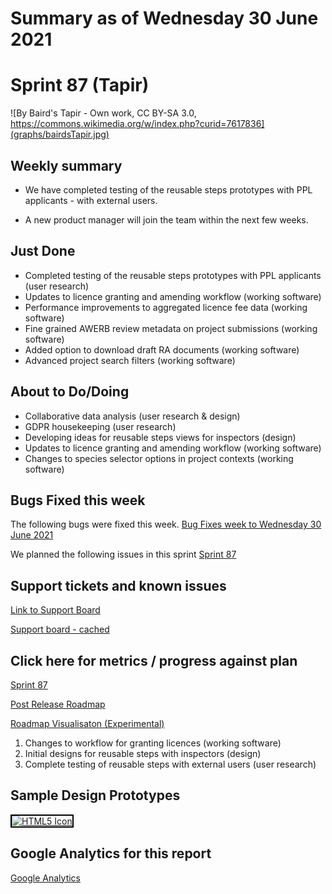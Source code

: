 # Summary as of Wednesday 30 June 2021 

# Sprint 87 (Tapir)

![By Baird&#039;s Tapir - Own work, CC BY-SA 3.0, https://commons.wikimedia.org/w/index.php?curid=7617836](graphs/bairdsTapir.jpg)

## Weekly summary
* We have completed testing of the reusable steps prototypes with PPL applicants - with external users. 

* A new product manager will join the team within the next few weeks. 

## Just Done
* Completed testing of the reusable steps prototypes with PPL applicants (user research) 
* Updates to licence granting and amending workflow (working software)
* Performance improvements to aggregated licence fee data (working software)
* Fine grained AWERB review metadata on project submissions (working software)
* Added option to download draft RA documents (working software)
* Advanced project search filters (working software)

## About to Do/Doing
* Collaborative data analysis (user research & design)
* GDPR housekeeping (user research)
* Developing ideas for reusable steps views for inspectors (design)
* Updates to licence granting and amending workflow (working software)
* Changes to species selector options in project contexts (working software)

## Bugs Fixed this week
The following bugs were fixed this week.
[Bug Fixes week to Wednesday 30 June 2021](graphs/bugs30062021.png)

We planned the following issues in this sprint 
[Sprint 87](graphs/sprint30062021.png)

## Support tickets and known issues
[Link to Support Board](https://collaboration.homeoffice.gov.uk/jira/secure/RapidBoard.jspa?rapidView=1717&selectedIssue=ASSB-253)

[Support board - cached](graphs/supportBoard30062021.png)

## Click here for metrics / progress against plan
[Sprint 87](graphs/progress30062021.png)

[Post Release Roadmap](graphs/roadmap30062021.png)

[Roadmap Visualisaton (Experimental) ](roadmapVisualisation3062021.md)

1. Changes to workflow for granting licences (working software) 
2. Initial designs for reusable steps with inspectors (design) 
3. Complete testing of reusable steps with external users (user research)


## Sample Design Prototypes
<a href="graphs/proto2_30062021.png"><img src="graphs/proto2_30062021.png" alt="HTML5 Icon" width="200" style="border:2px solid black"></a>
<br>


## Google Analytics for this report
[Google Analytics](graphs/GA30062021.png)

